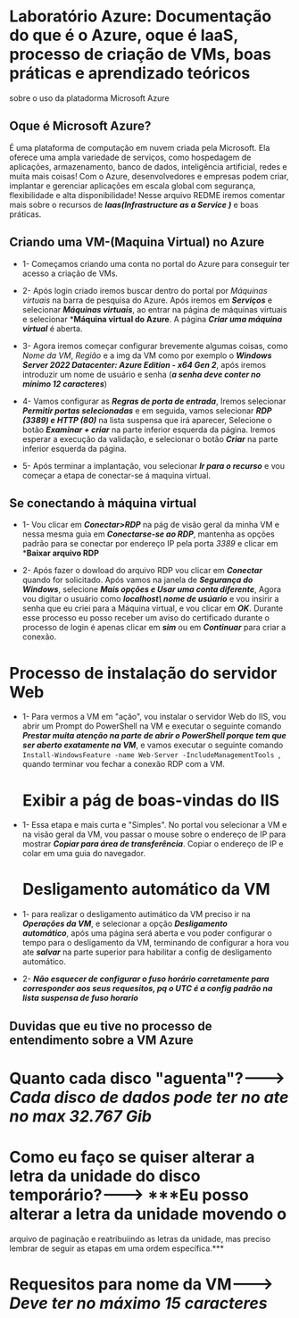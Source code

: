 # Laboratório Azure: Documentação do que é o Azure, oque é IaaS, processo de criação de VMs, boas práticas e aprendizado teóricos 
  sobre o uso da platadorma Microsoft Azure

## Oque é Microsoft Azure?
   É uma plataforma de computação em nuvem criada pela Microsoft. Ela oferece uma ampla variedade de  serviços, 
   como hospedagem de aplicações, armazenamento, banco de dados, inteligência artificial, redes e muita mais coisas! Com o Azure, 
   desenvolvedores e empresas podem criar, implantar e gerenciar aplicações em escala global com segurança, flexibilidade e alta 
   disponibilidade! Nesse arquivo REDME iremos comentar mais sobre o recursos de ***Iaas(Infrastructure as a Service )*** e boas 
   práticas.

  ## Criando uma VM-(Maquina Virtual) no Azure

* 1- Começamos criando uma conta no portal do Azure para conseguir ter acesso a criação de VMs.

* 2- Após login criado iremos buscar dentro do portal por _Máquinas virtuais_ na barra de pesquisa do Azure. Após iremos em 
     ***Serviços*** e selecionar ***Máquinas virtuais***, ao entrar na página de máquinas virtuais e selecionar ***Máquina virtual 
     do Azure**. A página ***Criar uma máquina virtual*** é aberta.
     

* 3- Agora iremos começar configurar brevemente algumas coisas, como _Nome da VM_, _Região_ e a img da VM como por exemplo o 
     ***Windows Server 2022 Datacenter: Azure Edition - x64 Gen 2***, após iremos introduzir um nome de usuário e senha (***a senha 
     deve conter no mínimo 12 caracteres***)

* 4- Vamos configurar as ***Regras de porta de entrada***, Iremos selecionar ***Permitir portas selecionadas*** e em seguida, vamos 
     selecionar ***RDP (3389) e HTTP (80)*** na lista suspensa que irá aparecer, Selecione o botão ***Examinar + criar*** na parte 
     inferior esquerda da página. Iremos esperar a execução da validação, e selecionar o botão ***Criar*** na parte inferior 
     esquerda da página.
     

* 5- Após terminar a implantação, vou selecionar ***Ir para o recurso*** e vou começar a etapa de conectar-se á maquina virtual.

## Se conectando à máquina virtual

* 1- Vou clicar em ***Conectar>RDP*** na pág de visão geral da minha VM e nessa mesma guia em ***Conectarse-se ao RDP***, mantenha as 
    opções padrão para se conectar por endereço IP pela porta _3389_ e clicar em ***Baixar arquivo RDP**

* 2- Após fazer o dowload do arquivo RDP vou clicar em ***Conectar*** quando for solicitado. Após vamos na janela de ***Segurança do 
    Windows***, selecione ***Mais opções e Usar uma conta diferente***, Agora vou digitar o usuário como ***localhost\ nome de 
    usúario*** e vou insirir a senha que eu criei para a Máquina virtual, e vou clicar em ***OK***. Durante esse processo eu posso 
    receber um aviso do certificado durante o processo de login é apenas clicar em ***sim*** ou em ***Continuar*** para criar a 
    conexão.
    
 # Processo de instalação do servidor Web

* 1-  Para vermos a VM em "ação", vou instalar o servidor Web do IIS, vou abrir um Prompt do PowerShell na VM e executar o seguinte 
     comando ***Prestar muita atenção na parte de abrir o PowerShell porque tem que ser aberto exatamente na VM***, e vamos executar 
     o seguinte comando ```Install-WindowsFeature -name Web-Server -IncludeManagementTools ```, quando terminar vou fechar a conexão 
     RDP com a VM.

  # Exibir a pág de boas-vindas do IIS

* 1-  Essa etapa e mais curta e "Simples". No portal vou selecionar a VM e na visão geral da VM, vou passar o mouse sobre o endereço       de IP para mostrar ***Copiar para área de transferência***. Copiar o endereço de IP e colar em uma guia do navegador.

  # Desligamento automático da VM

* 1-  para realizar o desligamento autimático da VM  preciso ir na ***Operações da VM***, e selecionar a opção ***Desligamento       
     automático***, após uma página será aberta e vou poder configurar o tempo para o desligamento da VM, terminando de configurar a      hora vou ate ***salvar*** na parte superior para habilitar a config de desligamento automático.

* 2- ***Não esquecer de configurar o fuso horário corretamente para corresponder aos seus requesitos, pq o UTC é a config padrão na          lista suspensa de fuso horario***



## Duvidas que eu tive no processo de entendimento sobre a VM Azure

# Quanto cada disco "aguenta"?---> ***Cada disco de dados pode ter no ate no max 32.767 Gib*** 

# Como eu faço se quiser alterar a letra da unidade do disco temporário?---> ***Eu posso alterar a letra da unidade movendo o   
  arquivo de paginação e reatribuiindo as letras da unidade, mas preciso lembrar de seguir as etapas em uma ordem específica.***

# Requesitos para nome da VM---> ***Deve ter no máximo 15 caracteres***

# 
